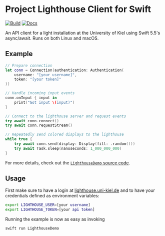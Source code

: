 # Project Lighthouse Client for Swift

[![Build](https://github.com/fwcd/lighthouse-swift/actions/workflows/build.yml/badge.svg)](https://github.com/fwcd/lighthouse-swift/actions/workflows/build.yml)
[![Docs](https://github.com/fwcd/lighthouse-swift/actions/workflows/docs.yml/badge.svg)](https://fwcd.github.io/lighthouse-swift/documentation/lighthouseclient)

An API client for a light installation at the University of Kiel using Swift 5.5's async/await. Runs on both Linux and macOS.

## Example

```swift
// Prepare connection
let conn = Connection(authentication: Authentication(
    username: "[your username]",
    token: "[your token]"
))

// Handle incoming input events
conn.onInput { input in
    print("Got input \(input)")
}

// Connect to the lighthouse server and request events
try await conn.connect()
try await conn.requestStream()

// Repeatedly send colored displays to the lighthouse
while true {
    try await conn.send(display: Display(fill: .random()))
    try await Task.sleep(nanoseconds: 1_000_000_000)
}
```

For more details, check out the [`LighthouseDemo` source code](Sources/LighthouseDemo/LighthouseDemo.swift).

## Usage

First make sure to have a login at [lighthouse.uni-kiel.de](https://lighthouse.uni-kiel.de) and to have your credentials defined as environment variables:

```bash
export LIGHTHOUSE_USER=[your username]
export LIGHTHOUSE_TOKEN=[your api token]
```

Running the example is now as easy as invoking

```bash
swift run LighthouseDemo
```
